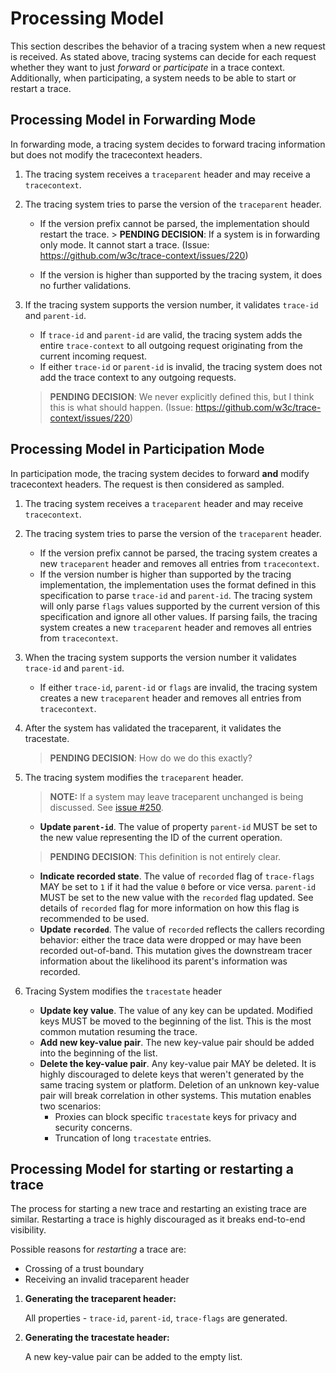 # Processing Model

This section describes the behavior of a tracing system when a new request is received.
As stated above, tracing systems can decide for each request whether they want to
just _forward_ or _participate_ in a trace context. Additionally, when participating,
a system needs to be able to start or restart a trace.

## Processing Model in Forwarding Mode

In forwarding mode, a tracing system decides to forward tracing information
but does not modify the tracecontext headers.

1. The tracing system receives a `traceparent` header and may receive a `tracecontext`.
2. The tracing system tries to parse the version of the `traceparent` header.
   - If the version prefix cannot be parsed, the implementation should restart
   the trace. > **PENDING DECISION**: If a system is in forwarding only mode. It cannot
    start a trace. (Issue: https://github.com/w3c/trace-context/issues/220)

   - If the version is higher than supported by the tracing
   system, it does no further validations.

3. If the tracing system supports the version number, it validates `trace-id`
   and `parent-id`.
   - If `trace-id` and `parent-id` are valid, the tracing system adds the entire
     `trace-context` to all outgoing request originating from the current
     incoming request.
   - If either `trace-id` or `parent-id` is invalid, the tracing system does not
     add the trace context to any outgoing requests.
    > **PENDING DECISION**: We never explicitly defined this, but I think this
    is what should happen. (Issue: https://github.com/w3c/trace-context/issues/220)

## Processing Model in Participation Mode

In participation mode, the tracing system decides to forward **and** modify
tracecontext headers. The request is then considered as sampled.

1. The tracing system receives a `traceparent` header and may receive `tracecontext`.
2. The tracing system tries to parse the version of the `traceparent` header.
   - If the version prefix cannot be parsed, the tracing system creates a new `traceparent`
     header and removes all entries from `tracecontext`.
   - If the version number is higher than supported by the tracing implementation,
  the implementation uses the format defined in this specification to parse
  `trace-id` and `parent-id`. The tracing system will only parse `flags` values
  supported by the current version of this specification and ignore all other
  values. If parsing fails, the tracing system creates a new `traceparent` header
  and removes all entries from `tracecontext`.

1. When the tracing system supports the version number it validates `trace-id`
and `parent-id`.
   - If either `trace-id`, `parent-id` or `flags`  are invalid,  the tracing
  system creates a new `traceparent` header and removes all entries from `tracecontext`.
2. After the system has validated the traceparent, it validates the tracestate.
    > **PENDING DECISION**: How do we do this exactly?

3. The tracing system modifies the `traceparent` header.
   > **NOTE:** If a system may leave traceparent unchanged is being discussed.
   See [issue #250](https://github.com/w3c/trace-context/issues/250).
    - **Update `parent-id`**. The value of property `parent-id` MUST be set to
    the new value representing the ID of the current operation.

    > **PENDING DECISION**: This definition is not entirely clear.
    - **Indicate recorded state**. The value of `recorded` flag of `trace-flags`
    MAY be set to `1` if it had the value `0` before or vice versa. `parent-id`
    MUST be set to the new value with the `recorded` flag updated.
    See details of `recorded` flag for more information on how this flag is
    recommended to be used.
    - **Update `recorded`**. The value of `recorded` reflects the callers
    recording behavior: either the trace data were dropped or may have been
    recorded out-of-band. This mutation gives the downstream tracer information
    about the likelihood its parent's information was recorded.
4. Tracing System modifies the `tracestate` header
    - **Update key value**. The value of any key can be updated. Modified keys
    MUST be moved to the beginning of the list. This is the most common mutation
    resuming the trace.
    - **Add new key-value pair**. The new key-value pair should be added into
    the beginning of the list.
    - **Delete the key-value pair**. Any key-value pair MAY be deleted. It is
    highly discouraged to delete keys that weren't generated by the same tracing
    system or platform. Deletion of an unknown key-value pair will break
    correlation in other systems. This mutation enables two scenarios:
      - Proxies can block specific `tracestate` keys for privacy and security
    concerns.
      - Truncation of long `tracestate` entries.

## Processing Model for starting or restarting a trace

The process for starting a new trace and restarting an existing trace are similar.
Restarting a trace is highly discouraged as it breaks end-to-end visibility.

Possible reasons for _restarting_ a trace are:

- Crossing of a trust boundary
- Receiving an invalid traceparent header

1. **Generating the traceparent header:**

   All properties - `trace-id`, `parent-id`, `trace-flags`
   are generated.

2. **Generating the tracestate header:**

   A new key-value pair can be added to the empty list.